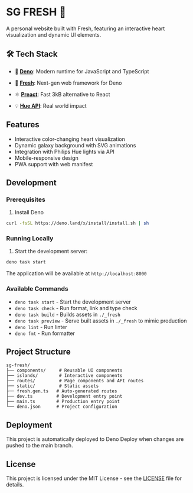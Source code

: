 # SG FRESH 💚

A personal website built with Fresh, featuring an interactive heart visualization and dynamic UI elements.

## 🛠️ Tech Stack

- 🦕 **[Deno](https://deno.com/)**: Modern runtime for JavaScript and TypeScript

- 🍋 **[Fresh](https://fresh.deno.dev/)**: Next-gen web framework for Deno

- ⚛️ **[Preact](https://preactjs.com/)**: Fast 3kB alternative to React

- 💡 **[Hue API](https://developers.meethue.com)**: Real world impact

## Features

- Interactive color-changing heart visualization
- Dynamic galaxy background with SVG animations
- Integration with Philips Hue lights via API
- Mobile-responsive design
- PWA support with web manifest

## Development

### Prerequisites

1. Install Deno
```sh
curl -fsSL https://deno.land/x/install/install.sh | sh
```

### Running Locally

1. Start the development server:
```sh
deno task start
```

The application will be available at `http://localhost:8000`

### Available Commands

- `deno task start` - Start the development server
- `deno task check` - Run format, link and type check
- `deno task build` - Builds assets in `./_fresh`
- `deno task preview` - Serve built assets in `./_fresh` to mimic production
- `deno lint` - Run linter
- `deno fmt` - Run formatter

## Project Structure

```
sg-fresh/
├── components/     # Reusable UI components
├── islands/        # Interactive components
├── routes/         # Page components and API routes
├── static/         # Static assets
├── fresh.gen.ts   # Auto-generated routes
├── dev.ts         # Development entry point
├── main.ts        # Production entry point
└── deno.json      # Project configuration
```

## Deployment

This project is automatically deployed to Deno Deploy when changes are pushed to the main branch.

## License

This project is licensed under the MIT License - see the [LICENSE](LICENSE) file for details.
